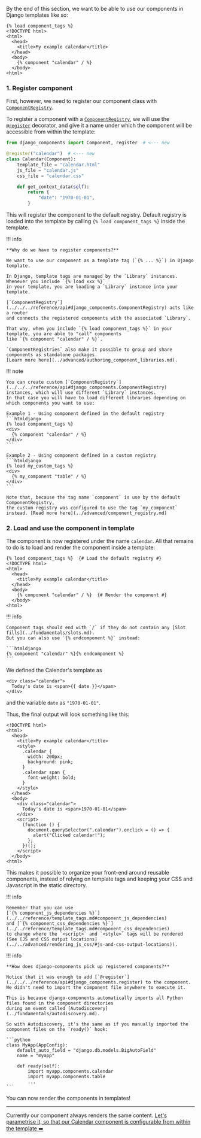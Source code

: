 By the end of this section, we want to be able to use our components in Django templates like so:

```htmldjango
{% load component_tags %}
<!DOCTYPE html>
<html>
  <head>
    <title>My example calendar</title>
  </head>
  <body>
    {% component "calendar" / %}
  </body>
<html>
```

### 1. Register component

First, however, we need to register our component class with [`ComponentRegistry`](../../../reference/api#django_components.ComponentRegistry).

To register a component with a [`ComponentRegistry`](../../../reference/api#django_components.ComponentRegistry),
we will use the [`@register`](../../../reference/api#django_components.register)
decorator, and give it a name under which the component will be accessible from within the template:

```python title="[project root]/components/calendar/calendar.py"
from django_components import Component, register  # <--- new

@register("calendar")  # <--- new
class Calendar(Component):
    template_file = "calendar.html"
    js_file = "calendar.js"
    css_file = "calendar.css"

    def get_context_data(self):
        return {
            "date": "1970-01-01",
        }
```

This will register the component to the default registry. Default registry is loaded into the template
by calling `{% load component_tags %}` inside the template.

!!! info

    **Why do we have to register components?**

    We want to use our component as a template tag (`{% ... %}`) in Django template.

    In Django, template tags are managed by the `Library` instances. Whenever you include `{% load xxx %}`
    in your template, you are loading a `Library` instance into your template.

    [`ComponentRegistry`](../../../reference/api#django_components.ComponentRegistry) acts like a router
    and connects the registered components with the associated `Library`.

    That way, when you include `{% load component_tags %}` in your template, you are able to "call" components
    like `{% component "calendar" / %}`.

    `ComponentRegistries` also make it possible to group and share components as standalone packages.
    [Learn more here](../advanced/authoring_component_libraries.md).

!!! note

    You can create custom [`ComponentRegistry`](../../../reference/api#django_components.ComponentRegistry)
    instances, which will use different `Library` instances.
    In that case you will have to load different libraries depending on which components you want to use:

    Example 1 - Using component defined in the default registry
    ```htmldjango
    {% load component_tags %}
    <div>
      {% component "calendar" / %}
    </div>
    ```

    Example 2 - Using component defined in a custom registry
    ```htmldjango
    {% load my_custom_tags %}
    <div>
      {% my_component "table" / %}
    </div>
    ```

    Note that, because the tag name `component` is use by the default ComponentRegistry,
    the custom registry was configured to use the tag `my_component` instead. [Read more here](../advanced/component_registry.md)

### 2. Load and use the component in template

The component is now registered under the name `calendar`. All that remains to do is to load
and render the component inside a template:

```htmldjango
{% load component_tags %}  {# Load the default registry #}
<!DOCTYPE html>
<html>
  <head>
    <title>My example calendar</title>
  </head>
  <body>
    {% component "calendar" / %}  {# Render the component #}
  </body>
<html>
```

!!! info

    Component tags should end with `/` if they do not contain any [Slot fills](../fundamentals/slots.md).
    But you can also use `{% endcomponent %}` instead:

    ```htmldjango
    {% component "calendar" %}{% endcomponent %}
    ```

We defined the Calendar's template as

```htmldjango
<div class="calendar">
  Today's date is <span>{{ date }}</span>
</div>
```

and the variable `date` as `"1970-01-01"`.

Thus, the final output will look something like this:

```htmldjango
<!DOCTYPE html>
<html>
  <head>
    <title>My example calendar</title>
    <style>
      .calendar {
        width: 200px;
        background: pink;
      }
      .calendar span {
        font-weight: bold;
      }
    </style>
  </head>
  <body>
    <div class="calendar">
      Today's date is <span>1970-01-01</span>
    </div>
    <script>
      (function () {
        document.querySelector(".calendar").onclick = () => {
          alert("Clicked calendar!");
        };
      })();
    </script>
  </body>
<html>
```

This makes it possible to organize your front-end around reusable components, instead of relying on template tags
and keeping your CSS and Javascript in the static directory.

!!! info

    Remember that you can use
    [`{% component_js_dependencies %}`](../../reference/template_tags.md#component_js_dependencies)
    and [`{% component_css_dependencies %}`](../../reference/template_tags.md#component_css_dependencies)
    to change where the `<script>` and `<style>` tags will be rendered (See [JS and CSS output locations](../../advanced/rendering_js_css/#js-and-css-output-locations)).

!!! info

    **How does django-components pick up registered components?**

    Notice that it was enough to add [`@register`](../../../reference/api#django_components.register) to the component.
    We didn't need to import the component file anywhere to execute it.

    This is because django-components automatically imports all Python files found in the component directories
    during an event called [Autodiscovery](../fundamentals/autodiscovery.md).

    So with Autodiscovery, it's the same as if you manually imported the component files on the `ready()` hook:

    ```python
    class MyApp(AppConfig):
        default_auto_field = "django.db.models.BigAutoField"
        name = "myapp"

        def ready(self):
            import myapp.components.calendar
            import myapp.components.table
            ...
    ```

You can now render the components in templates!

---

Currently our component always renders the same content. [Let's parametrise it, so that our Calendar component
is configurable from within the template ➡️](./parametrising_components.md)
